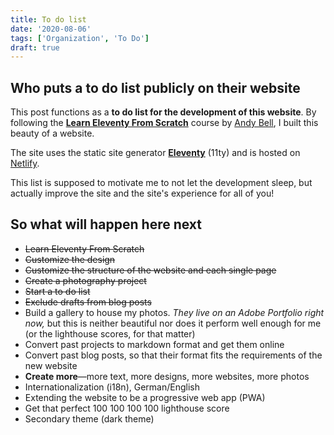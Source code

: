 ```yaml
---
title: To do list
date: '2020-08-06'
tags: ['Organization', 'To Do']
draft: true
---
```


## Who puts a to do list publicly on their website

This post functions as a **to do list for the development of this website**. By following the [**Learn Eleventy From Scratch**](https://piccalil.li/course/learn-eleventy-from-scratch/) course by [Andy Bell](https://hankchizljaw.com/), I built this beauty of a website.

The site uses the static site generator **[Eleventy](https://11ty.dev)** (11ty) and is hosted on [Netlify](https://netlify.com).

This list is supposed to motivate me to not let the development sleep, but actually improve the site and the site's experience for all of you!

## So what will happen here next

- ~~Learn Eleventy From Scratch~~
- ~~Customize the design~~
- ~~Customize the structure of the website and each single page~~
- ~~Create a photography project~~
- ~~Start a to do list~~
- ~~Exclude drafts from blog posts~~
- Build a gallery to house my photos. _They live on an Adobe Portfolio right now,_ but this is neither beautiful nor does it perform well enough for me (or the lighthouse scores, for that matter)
- Convert past projects to markdown format and get them online
- Convert past blog posts, so that their format fits the requirements of the new website
- **Create more**—more text, more designs, more websites, more photos
- Internationalization (i18n), German/English
- Extending the website to be a progressive web app (PWA)
- Get that perfect 100 100 100 100 lighthouse score
- Secondary theme (dark theme)
